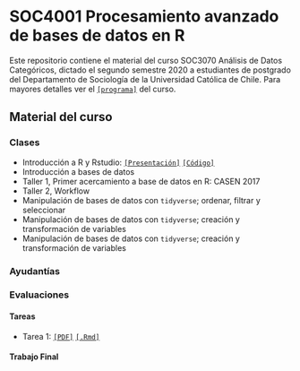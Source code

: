 # SOC4001 Procesamiento avanzado de bases de datos en R

Este repositorio contiene el material del curso SOC3070 Análisis de Datos Categóricos, dictado el segundo semestre 2020 a estudiantes de postgrado del Departamento de Sociología de la Universidad Católica de Chile. Para mayores detalles ver el [`[programa]`](files/syllabus_soc3070.pdf) del curso.

## Material del curso


### Clases

- Introducción a R y Rstudio: [`[Presentación]`](https://mebucca.github.io/cda_soc3070/slides/class_1/#1) [`[Código]`](slides/class_1/class_1.Rmd) 
- Introducción a bases de datos
- Taller 1, Primer acercamiento a base de datos en R: CASEN 2017
- Taller 2, Workflow
- Manipulación de bases de datos con `tidyverse`; ordenar, filtrar y seleccionar
- Manipulación de bases de datos con `tidyverse`; creación y transformación de variables
- Manipulación de bases de datos con `tidyverse`; creación y transformación de variables

### Ayudantías

### Evaluaciones 

#### Tareas 

- Tarea 1: [`[PDF]`](homework/tc_1.pdf) [`[.Rmd]`](homework/tc_1.Rmd)

#### Trabajo Final
